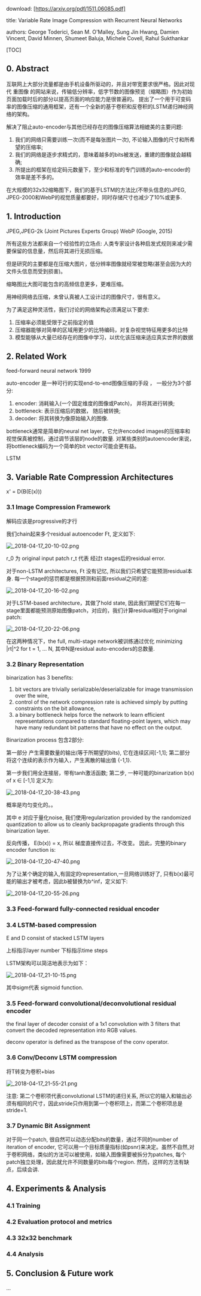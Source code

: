download: [https://arxiv.org/pdf/1511.06085.pdf]

title: Variable Rate Image Compression with Recurrent Neural Networks

authors: George Toderici, Sean M. O'Malley, Sung Jin Hwang, Damien Vincent, David Minnen, Shumeet Baluja, Michele Covell, Rahul Sukthankar

[TOC]

## 0. Abstract


互联网上大部分流量都是由手机设备所驱动的，并且对带宽要求很严格。因此对现代 重图像 的网站来说，传输低分辨率，低字节数的图像预览（缩略图）作为初始页面加载时后的部分以提高页面的响应能力是很普遍的。
提出了一个用于可变码率的图像压缩的通用框架，还有一个全新的基于卷积和反卷积的LSTM递归神经网络的架构。

解决了阻止auto-encoder与其他已经存在的图像压缩算法相媲美的主要问题:

1. 我们的网络只需要训练一次(而不是每张图片一次), 不论输入图像的尺寸和所希望的压缩率;
2. 我们的网络是逐步求精式的，意味着越多的bits被发送，重建的图像就会越精确;
3. 所提出的框架在给定码元数量下，至少和标准的专门训练的auto-encoder的效率是差不多的。

在大规模的32x32缩略图下，我们的基于LSTM的方法比(不带头信息的)JPEG, JPEG-2000和WebP的视觉质量都要好，同时存储尺寸也减少了10%或更多.

## 1. Introduction

JPEG,JPEG-2k (Joint Pictures Experts Group) 
WebP (Google, 2015)

所有这些方法都来自一个经验性的立场点:  人类专家设计各种启发式规则来减少需要保留的信息量，然后将其进行无损压缩。 

但是研究的主要都是在压缩大图片，低分辨率图像就经常被忽略(甚至会因为大的文件头信息而受到损害)。

缩略图比大图可能包含的高频信息更多，更难压缩。

用神经网络去压缩，未曾认真被人工设计过的图像尺寸，很有意义。

为了满足这种灵活性，我们讨论的网络架构必须满足以下要求:

1. 压缩率必须能受限于之前指定的值
2. 压缩器能够对简单的区域用更少的比特编码，对复杂视觉特征用更多的比特
3. 模型能够从大量已经存在的图像中学习，以优化该压缩来适应真实世界的数据




## 2. Related Work

feed-forward neural network  1999



auto-encoder 是一种可行的实现end-to-end图像压缩的手段 ， 一般分为3个部分:

1. encoder:  消耗输入(一个固定维度的图像或Patch)， 并将其进行转换;
2. bottleneck: 表示压缩后的数据， 随后被转换;
3. decoder: 将其转换为像原始输入的图像.

bottleneck通常是简单的neural net layer，它允许encoded images的压缩率和视觉保真被控制，通过调节该层的node的数量. 对某些类别的autoencoder来说，将bottleneck编码为一个简单的bit vector可能会更有益。


LSTM


## 3. Variable Rate Compression Architectures

x' = D(B(E(x)))

### 3.1 Image Compression Framework


解码应该是progressive的才行

我们chain起来多个residual autoencoder Ft, 定义如下:

![_2018-04-17_20-10-02.png](https://a.photo/images/2018/04/17/_2018-04-17_20-10-02.png)

r_0 为 original input patch
r_t 代表 经过t stages后的residual error.

对于non-LSTM architectures, Ft 没有记忆, 所以我们只希望它能预测residual本身.
每一个stage的惩罚都是根据预测和前面residual之间的差:

![_2018-04-17_20-16-02.png](https://a.photo/images/2018/04/17/_2018-04-17_20-16-02.png)


对于LSTM-based architecture，其做了hold state, 因此我们期望它们在每一stage里面都能预测原始图像patch，对应的，我们计算residual相对于original patch:

![_2018-04-17_20-22-06.png](https://a.photo/images/2018/04/17/_2018-04-17_20-22-06.png)

在这两种情况下，the full, multi-stage network被训练通过优化 minimizing |rt|^2 for t = 1, ... N, 其中N是residual auto-encoders的总数量.


### 3.2 Binary Representation

binarization has 3 benefits:

1.  bit vectors are trivially serializable/deserializable for image transmission over the wire,
2.  control of the network compression rate is achieved simply by putting constraints on the bit allowance,
3.  a binary bottleneck helps force the network to learn efficient representations compared to standard floating-point layers, which may have many redundant bit patterns that have no effect on the output.

Binarization process 包含2部分:

第一部分 产生需要数量的输出(等于所期望的bits), 它在连续区间[-1,1];
第二部分 将这个连续的表示作为输入，产生离散的输出值 {-1,1}.

第一步我们用全连接层，带有tanh激活函数;
第二步, 一种可能的binarization b(x) of x ∈ [-1,1] 定义为:

![_2018-04-17_20-38-43.png](https://a.photo/images/2018/04/17/_2018-04-17_20-38-43.png)

概率是均匀变化的。。

其中 e 对应于量化noise, 我们使用regularization provided by the randomized quantization to allow us to cleanly backpropagate gradients through this binarization layer.

反向传播， E(b(x)) = x,  所以 梯度直接传过去，不改变。
因此，完整的binary encoder function is:

![_2018-04-17_20-47-40.png](https://a.photo/images/2018/04/17/_2018-04-17_20-47-40.png)


为了让某个确定的输入,有固定的representation,一旦网络训练好了, 只有b(x)最可能的输出才被考虑，因此b被替换为b^inf，定义如下:

![_2018-04-17_20-55-26.png](https://a.photo/images/2018/04/17/_2018-04-17_20-55-26.png)

### 3.3 Feed-forward fully-connected residual encoder


### 3.4 LSTM-based compression

E and D consist of stacked LSTM layers

上标指示layer number
下标指示time steps

LSTM架构可以简洁地表示为如下：

![_2018-04-17_21-10-15.png](https://a.photo/images/2018/04/17/_2018-04-17_21-10-15.png)

其中sigm代表 sigmoid function.

### 3.5 Feed-forward convolutional/deconvolutional residual encoder

the final layer of decoder consist of a 1x1 convolution with 3 filters that convert the decoded representation into RGB values.


deconv operator is defined as the transpose of the conv operator.

### 3.6 Conv/Deconv LSTM compression

将T转变为卷积+bias

![_2018-04-17_21-55-21.png](https://a.photo/images/2018/04/17/_2018-04-17_21-55-21.png)

注意: 第二个卷积项代表convolutional LSTM的递归关系, 所以它的输入和输出必须有相同的尺寸，因此stride只作用到第一个卷积项上，而第二个卷积项总是stride=1.

### 3.7 Dynamic Bit Assignment
对于同一个patch, 很自然可以动态分配bits的数量，通过不同的number of iteration of encoder, 它可以用一个目标质量指标(如psnr)来决定。虽然不自然,对于卷积网络，类似的方法可以被使用，如输入图像需要被拆分为patches, 每个patch独立处理，因此就允许不同数量的bits每个region. 然而，这样的方法有缺点，后续会讲.


## 4. Experiments & Analysis

### 4.1 Training
### 4.2 Evaluation protocol and metrics
### 4.3 32x32 benchmark
### 4.4 Analysis

## 5. Conclusion & Future work
...




